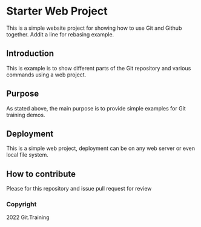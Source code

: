 # Starter Web Project

This is a simple website project for showing how to use Git and Github together. Addit a line for rebasing example.

## Introduction

This is example is to show different parts of the Git repository and various commands using a web project.

## Purpose

As stated above, the main purpose is to provide simple examples for Git training demos.

## Deployment

This is a simple web project, deployment can be on any web server or even local file system.

## How to contribute

Please for this repository and issue pull request for review

### Copyright
2022 Git.Training
